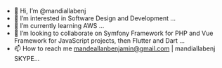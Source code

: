 - 👋 Hi, I’m @mandiallabenj
- 👀 I’m interested in Software Design and Development ...
- 🌱 I’m currently learning AWS ...
- 💞️ I’m looking to collaborate on Symfony Framework for PHP and Vue Framework for JavaScript projects, then Flutter and Dart ...
- 📫 How to reach me mandeallanbenjamin@gmail.com | mandiallabenj SKYPE...

<!---
mandiallabenj/mandiallabenj is a ✨ special ✨ repository because its `README.md` (this file) appears on your GitHub profile.
You can click the Preview link to take a look at your changes.
--->
